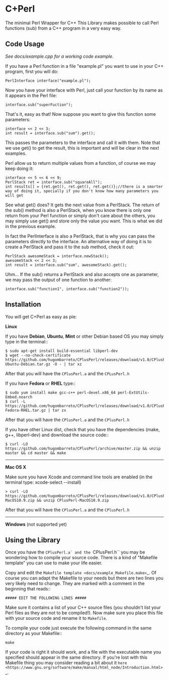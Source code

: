 C+Perl
======

The minimal Perl Wrapper for C++
This Library makes possible to call Perl functions (sub) from a C++ program in a very easy way.

Code Usage 
----------
*See docs/example.cpp for a working code example.*

If you have a Perl function in a file "example.pl" you want to use in your C++ program, first you will do:

	PerlInterface interface("example.pl");

Now you have your interface with Perl, just call your function by its name as it appears in the Perl file:

	interface.sub("superFuction");

That's it, easy as that!
Now suppose you want to give this function some parameters:

	interface << 2 << 3;
	int result = interface.sub("sum").get();

This passes the parameters to the interface and call it with them. Note that we use get() to get the result, this is important and will be clear in the next examples.

Perl allow us to return multiple values from a function, of course we may keep doing it:

	interface << 5 << 6 << 9;
	PerlStack ret = interface.sub("squareAll");
	int results[] = {ret.get(), ret.get(), ret.get()};//there is a smarter way of doing it, specially if you don't know how many parameters you will get

See what get() does? It gets the next value from a PerlStack. The return of the sub() method is also a PerlStack, when you know there is only one return from your Perl function or simply don't care about the others, you may simply use get() and store only the value you want. This is what we did in the previous example.

In fact the PerlInterface is also a PerlStack, that is why you can pass the parameters directly to the interface. An alternative way of doing it is to create a PerlStack and pass it to the sub method, check it out:

	PerlStack awesomeStack = interface.newStack();
	awesomeStack << 2 << 3;
	int result = interface.sub("sum", awesomeStack).get();

Uhm... If the sub() returns a PerlStack and also accepts one as parameter, we may pass the output of one function to another:

	interface.sub("function1", interface.sub("function2"));


Installation
------------
You will get C+Perl as easy as pie:

**Linux**

If you have **Debian**, **Ubuntu**, **Mint** or other Debian based OS you may simply type in the terminal::

	$ sudo apt-get install build-essential libperl-dev
	$ wget --no-check-certificate https://github.com/hugombarreto/CPlusPerl/releases/download/v1.0/CPlusPerl-Ubuntu-Debian.tar.gz -O - | tar xz

After that you will have the ``CPlusPerl.a`` and the ``CPLusPerl.h``

If you have **Fedora** or **RHEL** type::

	$ sudo yum install make gcc-c++ perl-devel.x86_64 perl-ExtUtils-Embed.noarch
	$ curl -L https://github.com/hugombarreto/CPlusPerl/releases/download/v1.0/CPlusPerl-Fedora-RHEL.tar.gz | tar zx

After that you will have the ``CPlusPerl.a`` and the ``CPlusPerl.h``

If you have other Linux dist, check that you have the dependencies (make, g++, libperl-dev) and download the source code::

	$ curl -LO https://github.com/hugombarreto/CPlusPerl/archive/master.zip && unzip master && cd master && make

_______________________________________________________________________________________________________________________
**Mac OS X**

Make sure you have Xcode and command line tools are enabled (in the terminal type: xcode-select --install)

	> curl -LO https://github.com/hugombarreto/CPlusPerl/releases/download/v1.0/CPlusPerl-MacOS10.9.zip && unzip CPlusPerl-MacOS10.9.zip
After that you will have the ``CPlusPerl.a`` and the ``CPlusPerl.h``

_______________________________________________________________________________________________________________________
**Windows** (not supported yet)


Using the Library
-----------------
Once you have the ``CPlusPerl.a` and the ``CPlusPerl.h`` you may be wondering how to compile your source code. There is a kind of "Makefile template" you can use to make your life easier.

Copy and edit the `Makefile template <docs/example_Makefile.make>`_. Of course you can adapt the Makefile to your needs but there are two lines you very likely need to change. They are marked with a comment in the beginning that reads::

	##### EDIT THE FOLLOWING LINES #####

Make sure it contains a list of your C++ source files (you shouldn't list your Perl files as they are not to be compiled!).
Now make sure you place this file with your source code and rename it to `Makefile`.

To compile your code just execute the following command in the same directory as your Makefile::

	make

If your code is right it should work, and a file with the executable name you specified should appear in the same directory. If you're lost with this Makefile thing you may consider reading a bit about it `here <https://www.gnu.org/software/make/manual/html_node/Introduction.html>`_.
